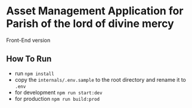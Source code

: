 # Asset Management Application for Parish of the lord of divine mercy

Front-End version

## How To Run

* run `npm install`
* copy the `internals/.env.sample` to the root directory and rename it to `.env`
* for development `npm run start:dev`
* for production `npm run build:prod`

